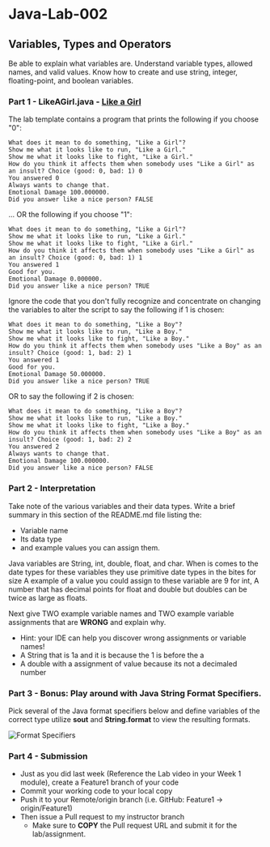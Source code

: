 # Java-Lab-002

## Variables, Types and Operators

Be able to explain what variables are. Understand variable types, allowed names, and valid values.
Know how to create and use string, integer, floating-point, and boolean variables.

### Part 1 - LikeAGirl.java - [Like a Girl](https://www.youtube.com/watch?v=5yLXrWLvwAo)

The lab template contains a program that prints the following if you choose "0":
```
What does it mean to do something, "Like a Girl"?
Show me what it looks like to run, "Like a Girl."
Show me what it looks like to fight, "Like a Girl."
How do you think it affects them when somebody uses "Like a Girl" as an insult? Choice (good: 0, bad: 1) 0
You answered 0
Always wants to change that.
Emotional Damage 100.000000.
Did you answer like a nice person? FALSE
```
... OR the following if you choose "1":
```
What does it mean to do something, "Like a Girl"?
Show me what it looks like to run, "Like a Girl."
Show me what it looks like to fight, "Like a Girl."
How do you think it affects them when somebody uses "Like a Girl" as an insult? Choice (good: 0, bad: 1) 1
You answered 1
Good for you.
Emotional Damage 0.000000.
Did you answer like a nice person? TRUE
```

Ignore the code that you don't fully recognize and concentrate on changing the variables to alter the script to say the following if 1 is chosen:
```
What does it mean to do something, "Like a Boy"?
Show me what it looks like to run, "Like a Boy."
Show me what it looks like to fight, "Like a Boy."
How do you think it affects them when somebody uses "Like a Boy" as an insult? Choice (good: 1, bad: 2) 1
You answered 1
Good for you.
Emotional Damage 50.000000.
Did you answer like a nice person? TRUE
```
OR to say the following if 2 is chosen:
```
What does it mean to do something, "Like a Boy"?
Show me what it looks like to run, "Like a Boy."
Show me what it looks like to fight, "Like a Boy."
How do you think it affects them when somebody uses "Like a Boy" as an insult? Choice (good: 1, bad: 2) 2
You answered 2
Always wants to change that.
Emotional Damage 100.000000.
Did you answer like a nice person? FALSE
```

### Part 2 - Interpretation
Take note of the various variables and their data types. Write a brief summary in this section of the README.md file listing the:
* Variable name
* Its data type
* and example values you can assign them.

Java variables are String, int, double, float, and char. 
When is comes to the date types for these variables they use primitive date types in the bites for size
A example of a value you could assign to these variable are 9 for int,
A number that has decimal points for float and double but doubles can be twice as large as floats. 

Next give TWO example variable names and TWO example variable assignments that are **WRONG** and explain why.
* Hint: your IDE can help you discover wrong assignments or variable names!
* A String that is 1a and it is because the 1 is before the a
* A double with a assignment of value because its not a decimaled number

### Part 3 - Bonus: Play around with Java String Format Specifiers.

Pick several of the Java format specifiers below and define variables of the correct type utilize **sout** and **String.format** to view the resulting formats.

![Format Specifiers](JavaStringFormatSpecifiers.png)

### Part 4 - Submission
* Just as you did last week (Reference the Lab video in your Week 1 module), create a Feature1 branch of your code
* Commit your working code to your local copy
* Push it to your Remote/origin branch (i.e. GitHub: Feature1 -> origin/Feature1)
* Then issue a Pull request to my instructor branch
    * Make sure to **COPY** the Pull request URL and submit it for the lab/assignment.
